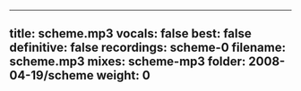 
---
title: scheme.mp3
vocals: false
best: false
definitive: false
recordings: scheme-0
filename: scheme.mp3
mixes: scheme-mp3
folder: 2008-04-19/scheme
weight: 0
---
